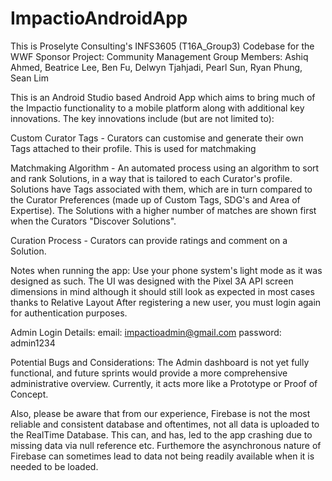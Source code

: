 # ImpactioAndroidApp
This is Proselyte Consulting's INFS3605 (T16A_Group3) Codebase for the WWF Sponsor Project: Community Management
Group Members: Ashiq Ahmed, Beatrice Lee, Ben Fu, Delwyn Tjahjadi, Pearl Sun, Ryan Phung, Sean Lim

This is an Android Studio based Android App which aims to bring much of the Impactio functionality to a mobile platform along with additional key innovations.
The key innovations include (but are not limited to):

Custom Curator Tags - Curators can customise and generate their own Tags attached to their profile. This is used for matchmaking

Matchmaking Algorithm - An automated process using an algorithm to sort and rank Solutions, in a way that is tailored to each Curator's profile.
Solutions have Tags associated with them, which are in turn compared to the Curator Preferences (made up of Custom Tags, SDG's and Area of Expertise).
The Solutions with a higher number of matches are shown first when the Curators "Discover Solutions".

Curation Process - Curators can provide ratings and comment on a Solution.

Notes when running the app:
Use your phone system's light mode as it was designed as such.
The UI was designed with the Pixel 3A API screen dimensions in mind although it should still look as expected in most cases thanks to Relative Layout
After registering a new user, you must login again for authentication purposes.


Admin Login Details:
email: impactioadmin@gmail.com
password: admin1234

Potential Bugs and Considerations:
The Admin dashboard is not yet fully functional, and future sprints would provide a more comprehensive administrative overview.
Currently, it acts more like a Prototype or Proof of Concept.

Also, please be aware that from our experience, Firebase is not the most reliable and consistent database and oftentimes, not all data is uploaded to the RealTime Database.
This can, and has, led to the app crashing due to missing data via null reference etc.
Furthemore the asynchronous nature of Firebase can sometimes lead to data not being readily available when it is needed to be loaded.
